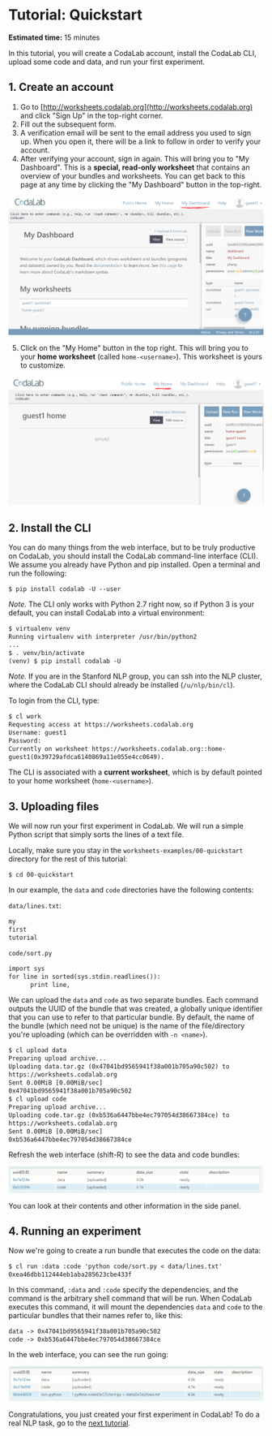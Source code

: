 # Tutorial: Quickstart

**Estimated time:** 15 minutes

In this tutorial, you will create a CodaLab account, install the CodaLab CLI,
upload some code and data, and run your first experiment.

## 1. Create an account

1.  Go to [http://worksheets.codalab.org](http://worksheets.codalab.org) and click "Sign Up" in the top-right corner.
2.  Fill out the subsequent form.
3.  A verification email will be sent to the email address you used to sign up. When you open it, there will be a link to follow in order to verify your account.
4.  After verifying your account, sign in again. This will bring you to "My
Dashboard". This is a **special, read-only worksheet** that contains an
overview of your bundles and worksheets. You can get back to this
page at any time by clicking the "My Dashboard" button in the top-right.

![Dashboard](./dashboard.png)

5.  Click on the "My Home" button in the top right. This will bring you to your
**home worksheet** (called `home-<username>`). This worksheet is yours to
customize.

![My Home](./home.png)

## 2. Install the CLI

You can do many things from the web interface,
but to be truly productive on CodaLab, you should install
the CodaLab command-line interface (CLI).
We assume you already have Python and pip installed.
Open a terminal and run the following:

    $ pip install codalab -U --user

*Note.*  The CLI only works with Python 2.7 right now, so if Python 3 is your default, you can install CodaLab into a virtual environment:

    $ virtualenv venv
    Running virtualenv with interpreter /usr/bin/python2
    ...
    $ . venv/bin/activate
    (venv) $ pip install codalab -U

*Note.* If you are in the Stanford NLP group, you can ssh into the NLP cluster,
where the CodaLab CLI should already be installed (`/u/nlp/bin/cl`).

To login from the CLI, type:

    $ cl work
    Requesting access at https://worksheets.codalab.org
    Username: guest1
    Password:
    Currently on worksheet https://worksheets.codalab.org::home-guest1(0x39729afdca6140869a11e055e4cc0649).

The CLI is associated with a **current worksheet**, which is by default pointed
to your home worksheet (`home-<username>`).

## 3. Uploading files

We will now run your first experiment in CodaLab.  We will run a simple Python
script that simply sorts the lines of a text file.

Locally, make sure you stay in the `worksheets-examples/00-quickstart` directory for the rest of this tutorial:

    $ cd 00-quickstart

In our example, the `data` and `code` directories have the following contents:

`data/lines.txt`:

    my
    first
    tutorial

`code/sort.py`

    import sys
    for line in sorted(sys.stdin.readlines()):
    	  print line,

We can upload the `data` and `code` as two separate bundles.  Each command outputs the UUID of the bundle that was created,
a globally unique identifier that you can use to refer to that particular bundle.
By default, the name of the bundle (which need not be unique) is the name of the file/directory you're uploading (which can be overridden with `-n <name>`).

    $ cl upload data
    Preparing upload archive...
    Uploading data.tar.gz (0x47041bd9565941f38a001b705a90c502) to https://worksheets.codalab.org
    Sent 0.00MiB [0.00MiB/sec]
    0x47041bd9565941f38a001b705a90c502
    $ cl upload code
    Preparing upload archive...
    Uploading code.tar.gz (0xb536a6447bbe4ec797054d38667384ce) to https://worksheets.codalab.org
    Sent 0.00MiB [0.00MiB/sec]
    0xb536a6447bbe4ec797054d38667384ce

Refresh the web interface (shift-R) to see the data and code bundles:

![Data and code](images/data-code.png)

You can look at their contents and other information in the side panel.

## 4. Running an experiment

Now we're going to create a run bundle that executes the code on the data:

    $ cl run :data :code 'python code/sort.py < data/lines.txt'
    0xea46dbb112444eb1aba285623cbe433f

In this command, `:data` and `:code` specify the dependencies, and the command
is the arbitrary shell command that will be run.
When CodaLab executes this command, it will mount the dependencies `data` and `code` to the particular bundles that their names refer to, like this:

    data -> 0x47041bd9565941f38a001b705a90c502
    code -> 0xb536a6447bbe4ec797054d38667384ce

In the web interface, you can see the run going:

![Run](images/run.png)

Congratulations, you just created your first experiment in CodaLab!
To do a real NLP task, go to the [next tutorial](01-nli).
